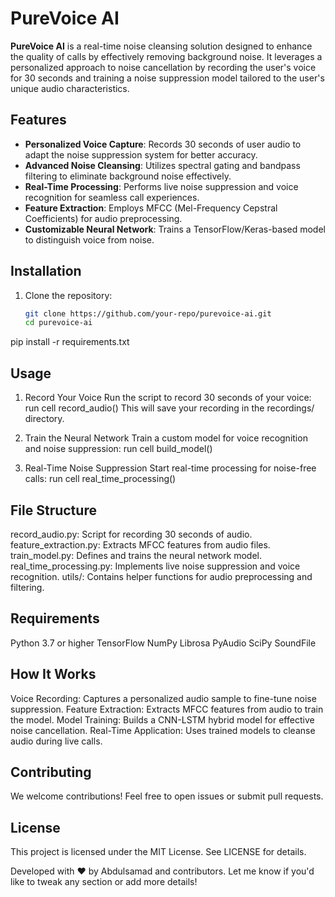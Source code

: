 # PureVoice AI

**PureVoice AI** is a real-time noise cleansing solution designed to enhance the quality of calls by effectively removing background noise. It leverages a personalized approach to noise cancellation by recording the user's voice for 30 seconds and training a noise suppression model tailored to the user's unique audio characteristics.

## Features

- **Personalized Voice Capture**: Records 30 seconds of user audio to adapt the noise suppression system for better accuracy.
- **Advanced Noise Cleansing**: Utilizes spectral gating and bandpass filtering to eliminate background noise effectively.
- **Real-Time Processing**: Performs live noise suppression and voice recognition for seamless call experiences.
- **Feature Extraction**: Employs MFCC (Mel-Frequency Cepstral Coefficients) for audio preprocessing.
- **Customizable Neural Network**: Trains a TensorFlow/Keras-based model to distinguish voice from noise.

## Installation

1. Clone the repository:
   ```bash
   git clone https://github.com/your-repo/purevoice-ai.git
   cd purevoice-ai

pip install -r requirements.txt



## Usage

1. Record Your Voice
Run the script to record 30 seconds of your voice:
run cell record_audio()
This will save your recording in the recordings/ directory.

2. Train the Neural Network
Train a custom model for voice recognition and noise suppression:
run cell build_model()

3. Real-Time Noise Suppression
Start real-time processing for noise-free calls:
run cell real_time_processing()

## File Structure
record_audio.py: Script for recording 30 seconds of audio.
feature_extraction.py: Extracts MFCC features from audio files.
train_model.py: Defines and trains the neural network model.
real_time_processing.py: Implements live noise suppression and voice recognition.
utils/: Contains helper functions for audio preprocessing and filtering.

## Requirements
Python 3.7 or higher
TensorFlow
NumPy
Librosa
PyAudio
SciPy
SoundFile



## How It Works
Voice Recording: Captures a personalized audio sample to fine-tune noise suppression.
Feature Extraction: Extracts MFCC features from audio to train the model.
Model Training: Builds a CNN-LSTM hybrid model for effective noise cancellation.
Real-Time Application: Uses trained models to cleanse audio during live calls.

## Contributing
We welcome contributions! Feel free to open issues or submit pull requests.

## License
This project is licensed under the MIT License. See LICENSE for details.

Developed with ❤️ by Abdulsamad and contributors.
Let me know if you'd like to tweak any section or add more details!